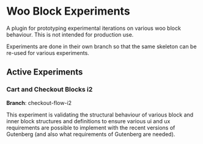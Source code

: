 # Woo Block Experiments
A plugin for prototyping experimental iterations on various woo block behaviour. This is not intended for production use.

Experiments are done in their own branch so that the same skeleton can be re-used for various experiments.

## Active Experiments

### Cart and Checkout Blocks i2

**Branch**: checkout-flow-i2

This experiment is validating the structural behaviour of various block and inner block structures and definitions to ensure various ui and ux requirements are possible to implement with the recent versions of Gutenberg (and also what requirements of Gutenberg are needed).
